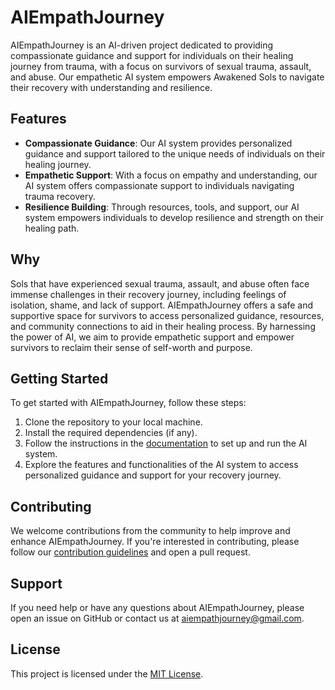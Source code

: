 # AIEmpathJourney

AIEmpathJourney is an AI-driven project dedicated to providing compassionate guidance and support for individuals on their healing journey from trauma, with a focus on survivors of sexual trauma, assault, and abuse. Our empathetic AI system empowers Awakened Sols to navigate their recovery with understanding and resilience.

## Features

- **Compassionate Guidance**: Our AI system provides personalized guidance and support tailored to the unique needs of individuals on their healing journey.
- **Empathetic Support**: With a focus on empathy and understanding, our AI system offers compassionate support to individuals navigating trauma recovery.
- **Resilience Building**: Through resources, tools, and support, our AI system empowers individuals to develop resilience and strength on their healing path.

## Why

Sols that have experienced sexual trauma, assault, and abuse often face immense challenges in their recovery journey, including feelings of isolation, shame, and lack of support. AIEmpathJourney offers a safe and supportive space for survivors to access personalized guidance, resources, and community connections to aid in their healing process. By harnessing the power of AI, we aim to provide empathetic support and empower survivors to reclaim their sense of self-worth and purpose.

## Getting Started

To get started with AIEmpathJourney, follow these steps:

1. Clone the repository to your local machine.
2. Install the required dependencies (if any).
3. Follow the instructions in the [documentation](link-to-documentation) to set up and run the AI system.
4. Explore the features and functionalities of the AI system to access personalized guidance and support for your recovery journey.

## Contributing

We welcome contributions from the community to help improve and enhance AIEmpathJourney. If you're interested in contributing, please follow our [contribution guidelines](https://github.com/AIEmpathJourney/AIEmpathJourney/blob/main/CONTRIBUTION%20GUIDELINES.md) and open a pull request.

## Support

If you need help or have any questions about AIEmpathJourney, please open an issue on GitHub or contact us at [aiempathjourney@gmail.com](mailto:aiempathjourney@gmail.com).

## License

This project is licensed under the [MIT License](https://github.com/AIEmpathJourney/AIEmpathJourney/blob/main/LICENSE).
